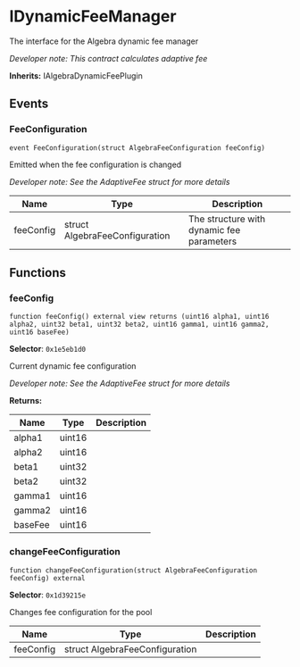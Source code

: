 

# IDynamicFeeManager


The interface for the Algebra dynamic fee manager



*Developer note: This contract calculates adaptive fee*

**Inherits:** IAlgebraDynamicFeePlugin

## Events
### FeeConfiguration

```solidity
event FeeConfiguration(struct AlgebraFeeConfiguration feeConfig)
```

Emitted when the fee configuration is changed

*Developer note: See the AdaptiveFee struct for more details*

| Name | Type | Description |
| ---- | ---- | ----------- |
| feeConfig | struct AlgebraFeeConfiguration | The structure with dynamic fee parameters |


## Functions
### feeConfig

```solidity
function feeConfig() external view returns (uint16 alpha1, uint16 alpha2, uint32 beta1, uint32 beta2, uint16 gamma1, uint16 gamma2, uint16 baseFee)
```
**Selector**: `0x1e5eb1d0`

Current dynamic fee configuration

*Developer note: See the AdaptiveFee struct for more details*

**Returns:**

| Name | Type | Description |
| ---- | ---- | ----------- |
| alpha1 | uint16 |  |
| alpha2 | uint16 |  |
| beta1 | uint32 |  |
| beta2 | uint32 |  |
| gamma1 | uint16 |  |
| gamma2 | uint16 |  |
| baseFee | uint16 |  |

### changeFeeConfiguration

```solidity
function changeFeeConfiguration(struct AlgebraFeeConfiguration feeConfig) external
```
**Selector**: `0x1d39215e`

Changes fee configuration for the pool

| Name | Type | Description |
| ---- | ---- | ----------- |
| feeConfig | struct AlgebraFeeConfiguration |  |

